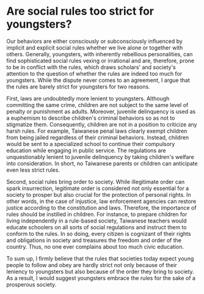 # Are social rules too strict for youngsters?

Our behaviors are either consciously or subconsciously influenced by implicit and explicit social rules whether we live alone or together with others. Generally, youngsters, with inherently rebellious personalities, can find sophisticated social rules vexing or irrational and are, therefore, prone to be in conflict with the rules, which draws scholars' and society's attention to the question of whether the rules are indeed too much for youngsters. While the dispute never comes to an agreement, I argue that the rules are barely strict for youngsters for two reasons.

First, laws are undoubtedly more lenient to youngsters. Although committing the same crime, children are not subject to the same level of penalty or punishment as adults. Moreover, juvenile delinquency is used as a euphemism to describe children's criminal behaviors so as not to stigmatize them. Consequently, children are not in a position to criticize any harsh rules. For example, Taiwanese penal laws clearly exempt children from being jailed regardless of their criminal behaviors. Instead, children would be sent to a specialized school to continue their compulsory education while engaging in public service. The regulations are unquestionably lenient to juvenile delinquency by taking children's welfare into consideration. In short, no Taiwanese parents or children can anticipate even less strict rules.

Second, social rules bring order to society. While illegitimate order can spark insurrection, legitimate order is considered not only essential for a society to prosper but also crucial for the protection of personal rights. In other words, in the case of injustice, law enforcement agencies can restore justice according to the constitution and laws. Therefore, the importance of rules should be instilled in children. For instance, to prepare children for living independently in a rule-based society, Taiwanese teachers would educate schoolers on all sorts of social regulations and instruct them to conform to the rules. In so doing, every citizen is cognizant of their rights and obligations in society and treasures the freedom and order of the country. Thus, no one ever complains about too much civic education.

To sum up, I firmly believe that the rules that societies today expect young people to follow and obey are hardly strict not only because of their leniency to youngsters but also because of the order they bring to society. As a result, I would suggest youngsters embrace the rules for the sake of a prosperous society.

